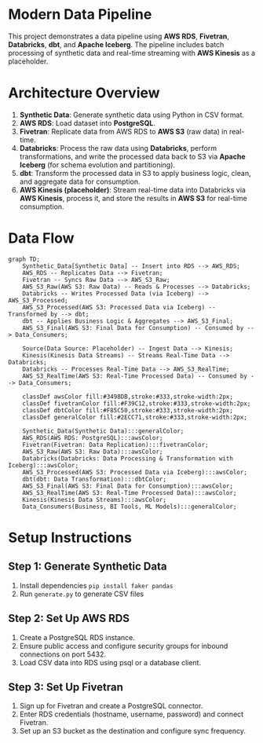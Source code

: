 # Modern Data Pipeline
This project demonstrates a data pipeline using **AWS RDS**, **Fivetran**, **Databricks**, **dbt**, and **Apache Iceberg**. The pipeline includes batch processing of synthetic data and real-time streaming with **AWS Kinesis** as a placeholder.

# Architecture Overview
1. **Synthetic Data**: Generate synthetic data using Python in CSV format.
2. **AWS RDS**: Load dataset into **PostgreSQL**.
3. **Fivetran**: Replicate data from AWS RDS to **AWS S3** (raw data) in real-time.
4. **Databricks**: Process the raw data using **Databricks**, perform transformations, and write the processed data back to S3 via **Apache Iceberg** (for schema evolution and partitioning).
5. **dbt**: Transform the processed data in S3 to apply business logic, clean, and aggregate data for consumption.
6. **AWS Kinesis (placeholder)**: Stream real-time data into Databricks via **AWS Kinesis**, process it, and store the results in **AWS S3** for real-time consumption.

# Data Flow
```mermaid
graph TD;
    Synthetic_Data[Synthetic Data] -- Insert into RDS --> AWS_RDS;
    AWS_RDS -- Replicates Data --> Fivetran;
    Fivetran -- Syncs Raw Data --> AWS_S3_Raw;
    AWS_S3_Raw(AWS S3: Raw Data) -- Reads & Processes --> Databricks;
    Databricks -- Writes Processed Data (via Iceberg) --> AWS_S3_Processed;
    AWS_S3_Processed(AWS S3: Processed Data via Iceberg) -- Transformed by --> dbt;
    dbt -- Applies Business Logic & Aggregates --> AWS_S3_Final;
    AWS_S3_Final(AWS S3: Final Data for Consumption) -- Consumed by --> Data_Consumers;

    Source(Data Source: Placeholder) -- Ingest Data --> Kinesis;
    Kinesis(Kinesis Data Streams) -- Streams Real-Time Data --> Databricks;
    Databricks -- Processes Real-Time Data --> AWS_S3_RealTime;
    AWS_S3_RealTime(AWS S3: Real-Time Processed Data) -- Consumed by --> Data_Consumers;

    classDef awsColor fill:#3498DB,stroke:#333,stroke-width:2px;
    classDef fivetranColor fill:#F39C12,stroke:#333,stroke-width:2px;
    classDef dbtColor fill:#F85C50,stroke:#333,stroke-width:2px;
    classDef generalColor fill:#2ECC71,stroke:#333,stroke-width:2px;

    Synthetic_Data(Synthetic Data):::generalColor;
    AWS_RDS(AWS RDS: PostgreSQL):::awsColor;
    Fivetran(Fivetran: Data Replication):::fivetranColor;
    AWS_S3_Raw(AWS S3: Raw Data):::awsColor;
    Databricks(Databricks: Data Processing & Transformation with Iceberg):::awsColor;
    AWS_S3_Processed(AWS S3: Processed Data via Iceberg):::awsColor;
    dbt(dbt: Data Transformation):::dbtColor;
    AWS_S3_Final(AWS S3: Final Data for Consumption):::awsColor;
    AWS_S3_RealTime(AWS S3: Real-Time Processed Data):::awsColor;
    Kinesis(Kinesis Data Streams):::awsColor;
    Data_Consumers(Business, BI Tools, ML Models):::generalColor;
```

# Setup Instructions
## Step 1: Generate Synthetic Data
1. Install dependencies ```pip install faker pandas```
2. Run ```generate.py``` to generate CSV files
## Step 2: Set Up AWS RDS
1. Create a PostgreSQL RDS instance.
2. Ensure public access and configure security groups for inbound connections on port 5432.
3. Load CSV data into RDS using psql or a database client.
## Step 3: Set Up Fivetran
1. Sign up for Fivetran and create a PostgreSQL connector.
2. Enter RDS credentials (hostname, username, password) and connect Fivetran.
3. Set up an S3 bucket as the destination and configure sync frequency.
